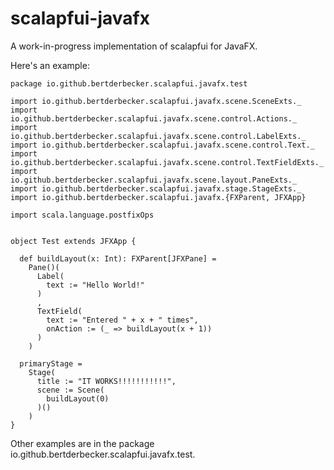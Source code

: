 # scalapfui-javafx
A work-in-progress implementation of scalapfui for JavaFX.

Here's an example:

```
package io.github.bertderbecker.scalapfui.javafx.test

import io.github.bertderbecker.scalapfui.javafx.scene.SceneExts._
import io.github.bertderbecker.scalapfui.javafx.scene.control.Actions._
import io.github.bertderbecker.scalapfui.javafx.scene.control.LabelExts._
import io.github.bertderbecker.scalapfui.javafx.scene.control.Text._
import io.github.bertderbecker.scalapfui.javafx.scene.control.TextFieldExts._
import io.github.bertderbecker.scalapfui.javafx.scene.layout.PaneExts._
import io.github.bertderbecker.scalapfui.javafx.stage.StageExts._
import io.github.bertderbecker.scalapfui.javafx.{FXParent, JFXApp}

import scala.language.postfixOps


object Test extends JFXApp {

  def buildLayout(x: Int): FXParent[JFXPane] =
    Pane()(
      Label(
        text := "Hello World!"
      )
      ,
      TextField(
        text := "Entered " + x + " times",
        onAction := (_ => buildLayout(x + 1))
      )
    )

  primaryStage =
    Stage(
      title := "IT WORKS!!!!!!!!!!!",
      scene := Scene(
        buildLayout(0)
      )()
    )
}
```

Other examples are in the package io.github.bertderbecker.scalapfui.javafx.test.
